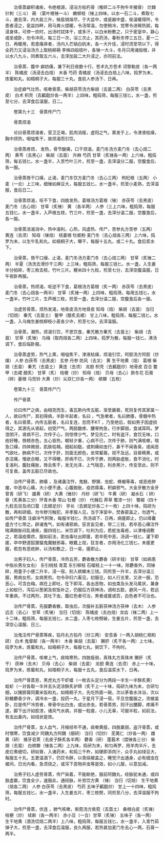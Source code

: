 <!-- { "loadSidebar": true } -->
　　治骨蒸癖积诸疾，令绝根源，浸浴方枯朽骨（椎碎二斗不拘牛羊猪骨） 烂棘针刺（三斗） 蒴 （茎叶根锉一斗） 嫩柳枝（锉上四味，以水一石二斗，煮取七斗，漉去滓，内大盐三升，候盐销熔尽，于大盆中，或瓷器中盛，俟温暖得所，令患者浸之，瓮盆四畔，用马粪火煨暖，令汤常温，勿使稍冷，觉寒令进稀热粥，每浸身体，可停一炊时，出汤时拭体干，或多汗，以白米粉敷之，只于密室中，静心或坐或卧，勿令冲风，每三日一次，浴三次止，其药汤，春秋冬停三五日，夏一二日、再暖用，若患瘙痒者，汤内入芒硝白矾末，各一大升佳，浸时须至项以下，得全药力又浸浴汤方上取桃柳蒴 李株四般枝叶，各锉一大斗，冬月只用诸般根，并以水八九斗，同煮取五六斗，去滓加盐二大升浸之，亦同前法。

　　治骨蒸、腹中 癖妨痛，兼下利日夜数十行，苍术丸方苍术 诃黎勒皮（各一两半） 陈橘皮（汤浸去白焙） 木香 芍药 青橘皮（汤浸去白焙上八味，捣罗为末，炼蜜和丸，如梧桐子大，每服三十丸，食前人参汤下、日再。

　　治症癖气壮热，咳嗽骨蒸，柴胡茯苓汤方柴胡（去苗二两） 白茯苓（去黑皮） 白术 枳壳（去瓤麸炒各一两半）上四味，粗捣筛，每服三钱匕，水一盏，煎至七分，去滓食后温服，日二。

　　卷第九十三　骨蒸传尸门

　　骨蒸烦渴

　　论曰骨蒸烦渴者，营卫乏竭，肌肉消瘦，虚阳之气，熏发于上，令津液枯燥，胸中烦热，咽嗌焦干，故烦渴而引饮。

　　治骨蒸疼烦， 发热，骨节酸痛，口干烦渴，麦门冬汤方麦门冬（去心焙二两） 黄芩（去黑心） 柴胡（去苗） 升麻 芍药 甘草（炙锉各一两）上六味，粗捣筛，每五钱匕，水一盏半，入苦竹叶三片，煎至一盏，去滓温分二服，空腹食后、各一服。

　　治骨蒸唇干口燥，止渴，麦门冬饮方麦门冬（去心三两） 枸杞根（五两） 小麦（一合）上三味，细锉如麻豆大，每服五钱匕，水一盏半，煎至小麦熟，去滓温服，食后日二。

　　治骨蒸烦渴，呕不下食，四肢发热，葛根汤方葛根（锉） 赤茯苓（去黑皮） 麦门冬（去心焙） 甘草（炙锉） 黄 （各半两） 人参（三上六味，粗捣筛，每服五钱匕，水一盏半，入芦根五枝，竹三叶，煎至一盏，去滓分温二服，空腹食后，各一服。

　　治骨蒸消渴消中，热中渴利，心热，风虚热、传尸，苦参丸方苦参（五两） 黄连（去须） 知母（锉焙） 栝蒌根 牡蛎粉 麦门冬（去心焙各三两）上六味，捣罗为末，以生牛乳和丸，如梧桐子大，曝干，每服十五丸，或二十丸。食后浆水下。

　　治骨蒸，唇干口燥、止渴，麦门冬汤方麦门冬（去心焙三两） 甘草（炙锉二两） 半夏（汤洗去滑炒干三两）上三味，粗捣筛，每服三钱匕，水一盏，入生姜半分拍碎，枣三枚去核，竹叶三片。粳米四十九粒，煎至七分，去滓空腹温服，日午夜卧再服。

　　治骨蒸，热烦渴，呕逆不下食，葛根汤方葛根（炙一两） 赤茯苓（去黑皮） 麦门冬（去心焙各一两半） 甘草（炙锉一两）上四味，粗捣筛，每用五钱匕，水一盏半，竹叶三片，生芦根三枚，煎至一盏，去滓分温二服，空腹食后各一服。

　　治虚劳骨蒸，烦热发渴，地骨皮汤方地骨皮 知母（焙） 柴胡（去苗） 当归（切焙） 秦艽（去苗土） 鳖甲（醋炙去裙） 甘上八味，粗捣筛，每服二钱匕，水一盏，入乌梅生姜桃柳枝小麦各少许，煎至七分。去滓温服。

　　治骨蒸，潮热，烦渴引饮，不思饮食，秦艽散方秦艽（去苗土） 柴胡（去苗） 甘草（炙锉） 乌梅（取肉焙各二两）上四味，捣罗为散，每服一钱匕，沸汤调下，食后临卧服。

　　治骨蒸虚劳，热气上熏，咽嗌焦干，津液枯燥，烦渴引饮，阿胶汤方阿胶（炒燥） 人参 白茯苓（去黑皮） 玄参 丹参 防风（去叉） 黄 生干地黄（焙） 葛根 柴胡（去苗） 秦艽（去苗土） 黄连（去须） 龙胆 枳壳（去瓤麸炒）地骨皮 百合 鳖甲（去裙 醋炙） 甘草（炙） 桔梗（炒） 知母（焙） 贝母（去心）款冬花 石膏（碎）蒌根 马兜铃 大黄（炒）尖双仁炒各一两） 槟榔（五枚）

　　卷第九十三　骨蒸传尸门

　　传尸骨蒸

　　论曰传尸之病，由相克而生，毒瓦斯内传五脏，渐至羸极，死则复传其家属一人，故曰传尸，其初得病，半卧半起者，名曰 ，气急嗽者，名曰肺痿，骨髓中热者，名曰骨蒸，内传五脏者，名曰复连，忽而不KT ，乃至绝后，假如男子因虚损得之，其源先从肾起，初受尸气，两胫酸疼、腰脊拘急，行步脚弱，食减耳鸣，梦泄阴汗，肾病不已，次传于心，则惊悸少气，梦见先亡，时有盗汗，食饮无味，口疮好睡，唇颊赤色，五心皆热，朝轻夕重，心病不已，次传于肺，则气满咳嗽，喘急口燥，四体微弱，肌肤枯槁。细起如麸，或刺痛如虫行，鼻干不闻香臭，或闻恶气欲吐，肺病不已，次传于肝，则面无颜色，坐常颦眉，视不及远，目昏睛黄，或赤涩痛，惟欲合眼，又不得睡，肝病不已，次传于脾，则两胁虚胀，食不消化，时复渴利，腹肚痛胀，唇舌焦干，发无光泽，上气喘息，利赤黑汁，传变至此，则不可复救，盖传五脏已尽故也。

　　治传尸骨蒸，肺痿 ，及诸蛊注忤，鬼魅、野狸、虫蛇、蜂蝎等毒，或恶疮肿瘤，中恶卒心痛，大小便不通，心腹臌胀，疫疠瘴毒，积癖邪气，大金牙散方金牙 曾青（研飞） 雄黄（研） 大黄（锉炒） 丹砂（研飞） 牛黄（研） 凝水石（ 研）骨（炙黄各三分）环青木香 常山 牡梗（炒） 代赭石 莽草 蜀漆一分） 蜀椒（四十九粒去目及闭口蝥（去翅足炒） 亭长（去翅足炒各二十一枚）上四十味，捣研为散，再和研细，勿令秽污触犯，并孝服人见，当于净室中，焚香密盖之，勿透气，如传尸骨蒸 注癖冷气积聚，每服半钱匕，热汤调下、日再，病瘥即止，仍以绛囊盛方寸匕带之。辟诸鬼气，如有诸邪病，狂言妄见者，带二三钱，若卒恶心痛注忤喘满臌胀闷乱诸疾，服四钱匕，米饮调下，吐利为应，若蛇虫毒疮，以津唾调敷之，若温疫瘴疠，服如前法，若虫毒吐出即瘥，若卒死中恶，汤调一钱匕，灌下即瘥，卒中野道狐狸猫鬼魔魅邪毒，眼戴上视，狂言者，亦用汤化三钱匕，未瘥更服，若忽有恶疮肿，以汤和敷之，日一易，瘥即止。

　　治男子妇人，传尸骨蒸，冷热五劳，麝香散方麝香（研半钱） 甘草（如病患中指长男左女右） 东引桃枝 青蒿 东引柳枝 石榴枝上一十一味，除麝香外，同锉碎，用童子小便二升半，浸一宿，别入槟榔末三钱。同煎至一升半，去滓分温三服，男病女煎，女病男煎。勿令孕妇六畜见，初服讫，如人行五里，又进一服，恐恶心，可含白梅，病在上即吐，在下即泻，各出恶物，如虫类及头发马尾状，兼身上如蚁行，泻后以葱粥及软饭补之，仍服后方茯神汤，调和五脏，避风一月，若远年重病，不过两剂，其吐下虫，腹红色者可治，黑者或瘥或否，白色者不可治也。

　　治传尸骨蒸，先服麝香散，取虫后，次服补五脏茯神汤方茯神（去木） 人参 远志（去心） 甘草（炙锉） 当归（切焙） 陈橘皮（去白焙）龙齿（锉二两）上一十二味，粗捣筛，每服五钱匕，水二盏，入枣七枚劈破，生姜五片，煎至一盏，去滓空心温服、日三。

　　治鬼注传尸骨蒸等疾，铅丹丸方铅丹（炒三两） 安息香（一两入胡桃仁相和研） 白术 鬼督邮（各一两半） 木香 柴胡（去苗） 獭肝（炙干各一两）上七味，捣罗为末，炼蜜和丸，如梧桐子大，每服七丸，粥饮下，不拘时。

　　治传尸骨蒸，咳嗽上气，痰喘寒热，四肢瘦弱，真珠丸方真珠末 獭肝（炙干） 茯神（去木） 贝母（去心） 柴胡（去苗） 龙胆 黄连（去须） 赤上一十味，捣罗为末，炼蜜和丸，如梧桐子大，每服十五丸，食后温浆水下，日再。

　　治传尸骨蒸劳，黑虎丸方干虾蟆（一枚去头足分为两段一半生一半酥炙黄） 蛤蚧（一对各取一半并去头泥涂酥炙驴蹄（炙干上一十味，捣研九味为末，合研匀细，以猪胆膏同粟米饭和丸，如梧桐子大，先吃热面一碗，次以茅香水沐浴，次以砂糖麝香少许，调冷水一盏，投药一丸，于星月下浸一宿，平旦空腹服之，浓被盖卧，应是传尸冷劳者，脊骨中出白虫，或出赤虫，若骨蒸劳，则汗出腰脚，疼痛不遂，脚下出汗如胶漆，诸风气水病，并服一粒瘥，小儿无辜，可服半粒，如前法，有虫出鼻内，如线状是效。

　　治传尸骨蒸，女人血气，月候经年不通，痰嗽黄瘦，四肢羸弱，盗汗骨蒸，或时憎寒，饮食减少 阿魏丸方阿魏（细研） 当归（切炒） 芜荑仁（炒各一两） 雌黄（研） 猪牙皂荚（去皮子酥炙各半两） 麝香（研） 蓬莪术（煨锉各三分） 柴胡（去苗） 白槟榔（锉各二两）上九味，捣研为末，和匀再罗，用羊肉半斤，去皮烂煮细切，研如膏，入诸药末，和捣三千杵，如硬即添肉汁，众手丸如绿豆大，每服五十丸，五更温酒下，仍饮令醉，以青绢被盖之，睡觉汗出通身，必有细虫在被间，日光内看，急须烧之，或泻下恶物并虫等是效，如小儿服，以意加减。

　　治男子妇人虚劳骨蒸，传尸染着，不能断绝，服前阿魏丸，经脉犹未通，或四肢虚羸，饮食全少，速服此，通经脉，补劳饮方黄 （锉） 当归（切焙） 生干地黄（焙各二两） 人参 白茯苓（去黑皮） 芍药 五味子瓤麸炒） 甘上一十四味，粗捣筛，每服五钱匕，水一盏半，入生姜五片，枣三枚劈，同煎至八分，去滓温服不拘时。

　　治传尸骨蒸，伏连 ，肺气咳嗽，紫菀汤方紫菀（去苗土） 桑根白皮（炙锉） 桔梗（炒） 续断（各一两半） 赤小豆（一合）甘草（炙锉） 五味子（各一两） 生干地黄（酒洗切焙二两半）上八味，粗捣筛，每服五钱匕，水一盏半，入青竹茹弹子大，煎至一盏，去滓食后温服，良久再服，若热甚加麦门冬去心一两，石膏一两半。

